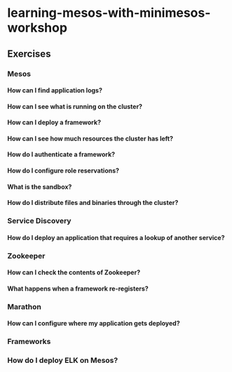 # learning-mesos-with-minimesos-workshop

## Exercises

### Mesos

#### How can I find application logs?

#### How can I see what is running on the cluster?

#### How can I deploy a framework?

#### How can I see how much resources the cluster has left?

#### How do I authenticate a framework?

#### How do I configure role reservations?

#### What is the sandbox?

#### How do I distribute files and binaries through the cluster?

### Service Discovery

#### How do I deploy an application that requires a lookup of another service?

### Zookeeper

#### How can I check the contents of Zookeeper?

#### What happens when a framework re-registers?

### Marathon

#### How can I configure where my application gets deployed?

### Frameworks

### How do I deploy ELK on Mesos?


